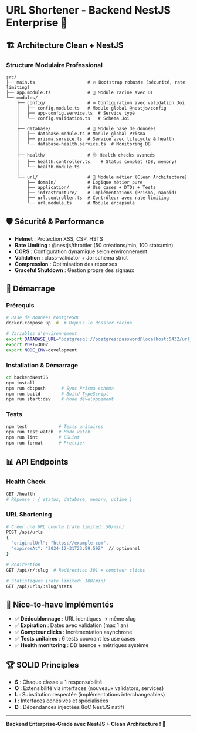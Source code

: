 # URL Shortener - Backend NestJS Enterprise 🚀

## 🏗️ Architecture Clean + NestJS

### Structure Modulaire Professional

```
src/
├── main.ts                    # 🔥 Bootstrap robuste (sécurité, rate limiting)
├── app.module.ts              # 🎯 Module racine avec DI
└── modules/
    ├── config/                # ⚙️ Configuration avec validation Joi
    │   ├── config.module.ts   # Module global @nestjs/config
    │   ├── app-config.service.ts  # Service typé
    │   └── config.validation.ts   # Schema Joi
    │
    ├── database/              # 💾 Module base de données
    │   ├── database.module.ts # Module global Prisma
    │   ├── prisma.service.ts  # Service avec lifecycle & health
    │   └── database-health.service.ts  # Monitoring DB
    │
    ├── health/                # 🩺 Health checks avancés
    │   ├── health.controller.ts    # Status complet (DB, memory)
    │   └── health.module.ts
    │
    └── url/                   # 🔗 Module métier (Clean Architecture)
        ├── domain/            # Logique métier pure
        ├── application/       # Use cases + DTOs + Tests
        ├── infrastructure/    # Implémentations (Prisma, nanoid)
        ├── url.controller.ts  # Contrôleur avec rate limiting
        └── url.module.ts      # Module encapsulé
```

## 🛡️ Sécurité & Performance

- **Helmet** : Protection XSS, CSP, HSTS
- **Rate Limiting** : @nestjs/throttler (50 créations/min, 100 stats/min)
- **CORS** : Configuration dynamique selon environnement
- **Validation** : class-validator + Joi schema strict
- **Compression** : Optimisation des réponses
- **Graceful Shutdown** : Gestion propre des signaux

## 🚀 Démarrage

### Prérequis
```bash
# Base de données PostgreSQL
docker-compose up -d  # Depuis le dossier racine

# Variables d'environnement
export DATABASE_URL="postgresql://postgres:password@localhost:5432/url_shortener"
export PORT=3002
export NODE_ENV=development
```

### Installation & Démarrage
```bash
cd backendNestJS
npm install
npm run db:push      # Sync Prisma schema
npm run build        # Build TypeScript
npm run start:dev    # Mode développement
```

### Tests
```bash
npm test            # Tests unitaires
npm run test:watch  # Mode watch
npm run lint        # ESLint
npm run format      # Prettier
```

## 📊 API Endpoints

### Health Check
```bash
GET /health
# Réponse : { status, database, memory, uptime }
```

### URL Shortening
```bash
# Créer une URL courte (rate limited: 50/min)
POST /api/urls
{
  "originalUrl": "https://example.com",
  "expiresAt": "2024-12-31T23:59:59Z"  // optionnel
}

# Redirection
GET /api/r/:slug  # Redirection 301 + compteur clicks

# Statistiques (rate limited: 100/min)
GET /api/urls/:slug/stats
```

## 🧪 Nice-to-have Implémentés

- ✅ **Dédoublonnage** : URL identiques → même slug
- ✅ **Expiration** : Dates avec validation (max 1 an)
- ✅ **Compteur clicks** : Incrémentation asynchrone
- ✅ **Tests unitaires** : 6 tests couvrant les use cases
- ✅ **Health monitoring** : DB latence + métriques système

## 🏆 SOLID Principles

- **S** : Chaque classe = 1 responsabilité
- **O** : Extensibilité via interfaces (nouveaux validators, services)
- **L** : Substitution respectée (implémentations interchangeables)
- **I** : Interfaces cohésives et spécialisées
- **D** : Dépendances injectées (IoC NestJS natif)

---

**Backend Enterprise-Grade avec NestJS + Clean Architecture ! 💪**